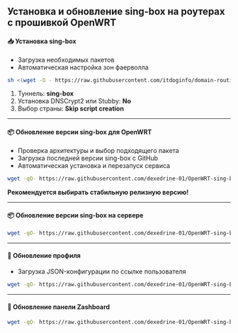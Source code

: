 ## Установка и обновление sing-box на роутерах с прошивкой OpenWRT

#### 📥 Установка sing-box

- Загрузка необходимых пакетов
- Автоматическая настройка зон фаерволла

```bash
sh <(wget -O - https://raw.githubusercontent.com/itdoginfo/domain-routing-openwrt/master/getdomains-install.sh)
```

1. Туннель: **sing-box**
2. Установка DNSCrypt2 или Stubby: **No**
3. Выбор страны: **Skip script creation**

------------

#### 📦 Обновление версии sing-box для OpenWRT

- Проверка архитектуры и выбор подходящего пакета
- Загрузка последней версии sing-box с GitHub
- Автоматическая установка и перезапуск сервиса

```bash
wget -qO- https://raw.githubusercontent.com/dexedrine-01/OpenWRT-sing-box/main/update_sing-box.sh | sh
```
**Рекомендуется выбирать стабильную релизную версию!**

------------

#### 📦 Обновление версии sing-box на сервере

```bash
wget -qO- https://raw.githubusercontent.com/dexedrine-01/OpenWRT-sing-box/main/update_sing-box_server.sh | sh
```

------------

#### 🔄 Обновление профиля

- Загрузка JSON-конфигурации по ссылке пользователя

```bash
wget -qO- https://raw.githubusercontent.com/dexedrine-01/OpenWRT-sing-box/main/update_config.sh | sh
```

------------

#### 🔄 Обновление панели Zashboard

```bash
wget -qO- https://raw.githubusercontent.com/dexedrine-01/OpenWRT-sing-box/main/update_zashboard.sh | sh
```
